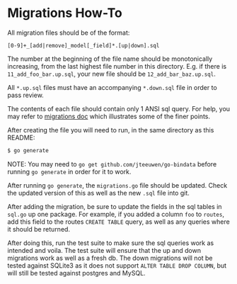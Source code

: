 # Migrations How-To

All migration files should be of the format:

`[0-9]+_[add|remove]_model[_field]*.[up|down].sql`

The number at the beginning of the file name should be monotonically
increasing, from the last highest file number in this directory. E.g. if there
is `11_add_foo_bar.up.sql`, your new file should be `12_add_bar_baz.up.sql`.

All `*.up.sql` files must have an accompanying `*.down.sql` file in order to
pass review.

The contents of each file should contain only 1 ANSI sql query. For help, you
may refer to [migrations doc](https://github.com/mattes/migrate/blob/master/MIGRATIONS.md) which
illustrates some of the finer points.

After creating the file you will need to run, in the same directory as this
README:

```sh
$ go generate
```

NOTE: You may need to `go get github.com/jteeuwen/go-bindata` before running `go
generate` in order for it to work.

After running `go generate`, the `migrations.go` file should be updated. Check
the updated version of this as well as the new `.sql` file into git.

After adding the migration, be sure to update the fields in the sql tables in
`sql.go` up one package. For example, if you added a column `foo` to `routes`,
add this field to the routes `CREATE TABLE` query, as well as any queries
where it should be returned.

After doing this, run the test suite to make sure the sql queries work as
intended and voila. The test suite will ensure that the up and down migrations
work as well as a fresh db. The down migrations will not be tested against
SQLite3 as it does not support `ALTER TABLE DROP COLUMN`, but will still be
tested against postgres and MySQL.
